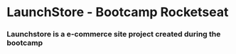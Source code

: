 # LaunchStore - Bootcamp Rocketseat

### Launchstore is a e-commerce site project created during the bootcamp
